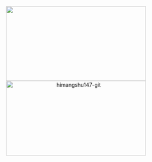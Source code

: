 <!--<p align="center">
  <a href="https://github.com/DenverCoder1/readme-typing-svg"><img src="https://readme-typing-svg.herokuapp.com?font=Time+New+Roman&color=cyan&size=25&center=true&vCenter=true&width=600&height=100&lines=Hi+Im+himangshu147...;++;Self-taught+Front-End+backend+Developer,;Love+to+learn+new+stuffs..<3"></a>
</p>-->

<div align="center">
<a href="https://github.com/himangshu147-git/">
  <img src="https://github-readme-stats.vercel.app/api?username=himangshu147-git&include_all_commits=true&count_private=true&show_icons=true&line_height=20&title_color=7A7ADB&icon_color=2234AE&text_color=D3D3D3&bg_color=0,000000,130F40" width="375" height="200px"/>
  <img src="https://github-readme-stats.vercel.app/api/top-langs?username=himangshu147-git&show_icons=true&locale=en&layout=compact&line_height=20&title_color=7A7ADB&icon_color=2234AE&text_color=D3D3D3&bg_color=0,000000,130F40" width="375" height="200px" alt="himangshu147-git"/>
</a>
